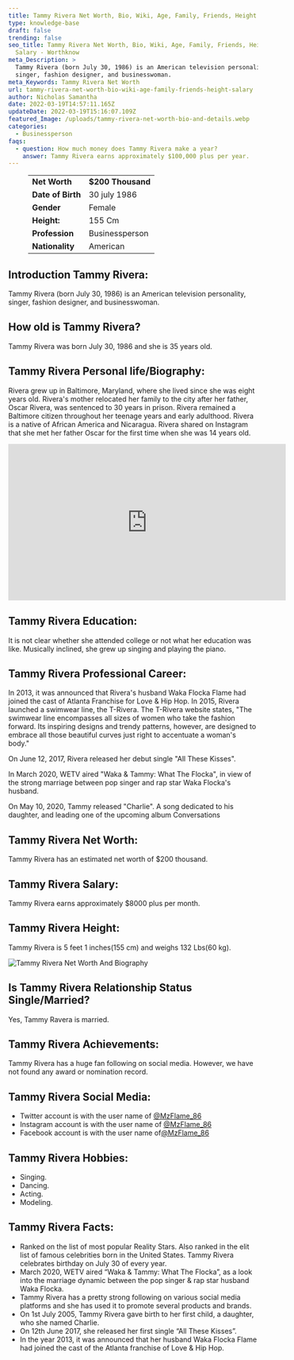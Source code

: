 ```yaml
---
title: Tammy Rivera Net Worth, Bio, Wiki, Age, Family, Friends, Height & Salary
type: knowledge-base
draft: false
trending: false
seo_title: Tammy Rivera Net Worth, Bio, Wiki, Age, Family, Friends, Height &
  Salary - Worthknow
meta_Description: >
  Tammy Rivera (born July 30, 1986) is an American television personality,
  singer, fashion designer, and businesswoman.
meta_Keywords: Tammy Rivera Net Worth
url: tammy-rivera-net-worth-bio-wiki-age-family-friends-height-salary
author: Nicholas Samantha
date: 2022-03-19T14:57:11.165Z
updateDate: 2022-03-19T15:16:07.109Z
featured_Image: /uploads/tammy-rivera-net-worth-bio-and-details.webp
categories:
  - Businessperson
faqs:
  - question: How much money does Tammy Rivera make a year?
    answer: Tammy Rivera earns approximately $100,000 plus per year.
---
```

<figure class="wp-block-table is-style-stripes">
  <table>
    <tbody>
      <tr>
        <td>
          <strong>Net Worth</strong>
        </td>
        <td>
          <strong>$200 Thousand</strong>
        </td>
      </tr>
      <tr>
        <td>
          <strong>Date of Birth</strong>
        </td>
        <td>30 july 1986</td>
      </tr>
      <tr>
        <td>
          <strong>Gender</strong>
        </td>
        <td>Female</td>
      </tr>
      <tr>
        <td>
          <strong>Height:</strong>
        </td>
        <td>155 Cm</td>
      </tr>
      <tr>
        <td>
          <strong>Profession</strong>
        </td>
        <td>Businessperson</td>
      </tr>
      <tr>
        <td>
          <strong>Nationality</strong>
        </td>
        <td>American</td>
      </tr>
    </tbody>
  </table>
</figure>

## **Introduction Tammy Rivera:**

Tammy Rivera (born July 30, 1986) is an American television personality, singer, fashion designer, and businesswoman.

## **How old is Tammy Rivera?**

Tammy Rivera was born July 30, 1986 and she is 35 years old.

## **Tammy Rivera Personal life/Biography:**

Rivera grew up in Baltimore, Maryland, where she lived since she was eight years old. Rivera's mother relocated her family to the city after her father, Oscar Rivera, was sentenced to 30 years in prison. Rivera remained a Baltimore citizen throughout her teenage years and early adulthood. Rivera is a native of African America and Nicaragua. Rivera shared on Instagram that she met her father Oscar for the first time when she was 14 years old.

<iframe width="560" height="315" src="https://www.youtube.com/embed/HJmw7Tu5K1s" title="YouTube video player" frameborder="0" allow="accelerometer; autoplay; clipboard-write; encrypted-media; gyroscope; picture-in-picture" allowfullscreen></iframe>

## **Tammy Rivera Education:**

It is not clear whether she attended college or not what her education was like. Musically inclined, she grew up singing and playing the piano.

## **Tammy Rivera Professional Career:**

In 2013, it was announced that Rivera's husband Waka Flocka Flame had joined the cast of Atlanta Franchise for Love & Hip Hop. In 2015, Rivera launched a swimwear line, the T-Rivera. The T-Rivera website states, "The swimwear line encompasses all sizes of women who take the fashion forward. Its inspiring designs and trendy patterns, however, are designed to embrace all those beautiful curves just right to accentuate a woman's body."

On June 12, 2017, Rivera released her debut single "All These Kisses".

In March 2020, WETV aired "Waka & Tammy: What The Flocka", in view of the strong marriage between pop singer and rap star Waka Flocka's husband.

On May 10, 2020, Tammy released "Charlie". A song dedicated to his daughter, and leading one of the upcoming album Conversations

## **Tammy Rivera Net Worth:**

Tammy Rivera has an estimated net worth of $200 thousand.

## **Tammy R**ivera Salary:

Tammy Rivera earns approximately $8000 plus per month.

## Tammy Rivera Height:

Tammy Rivera is 5 feet 1 inches(155 cm) and weighs 132 Lbs(60 kg).

![Tammy Rivera Net Worth And Biography](/uploads/tammy-rivera-net-worth.webp)

## **Is Tammy Rivera Relationship Status Single/Married?**

Yes, Tammy Ravera is married.

## Tammy Rivera Achievements:

Tammy Rivera has a huge fan following on social media. However, we have not found any award or nomination record.

## **Tammy Rivera Social Media:**

* Twitter account is with the user name of <a href="https://twitter.com/MzFlame_86" target="_blank" rel="nofollow" rel="noopener">@MzFlame_86</a>
* Instagram account is with the user name of <a href="https://www.instagram.com/charliesangelll/" target="_blank" rel="nofollow" rel="noopener">@MzFlame_86</a>
* Facebook account is with the user name of<a href="https://www.facebook.com/officialTammyRivera" target="_blank" rel="nofollow" rel="noopener">@MzFlame_86</a>

## **Tammy Rivera Hobbies:**

* Singing.
* Dancing.
* Acting.
* Modeling.

## **Tammy Rivera Facts:**

* Ranked on the list of most popular Reality Stars. Also ranked in the elit list of famous celebrities born in the United States. Tammy Rivera celebrates birthday on July 30 of every year.
* March 2020, WETV aired “Waka & Tammy: What The Flocka”, as a look into the marriage dynamic between the pop singer & rap star husband Waka Flocka.
* Tammy Rivera has a pretty strong following on various social media platforms and she has used it to promote several products and brands.
* On 1st July 2005, Tammy Rivera gave birth to her first child, a daughter, who she named Charlie.
* On 12th June 2017, she released her first single “All These Kisses”.
* In the year 2013, it was announced that her husband Waka Flocka Flame had joined the cast of the Atlanta franchise of Love & Hip Hop.
